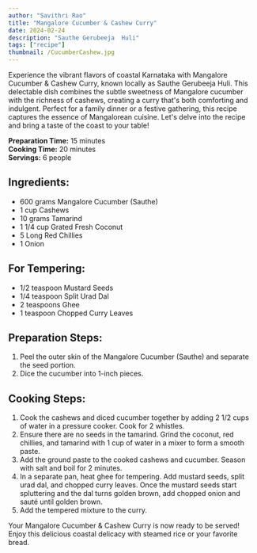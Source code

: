 ```yaml
---
author: "Savithri Rao"
title: "Mangalore Cucumber & Cashew Curry"
date: 2024-02-24
description: "Sauthe Gerubeeja  Huli"
tags: ["recipe"]
thumbnail: /CucumberCashew.jpg
---
```

Experience the vibrant flavors of coastal Karnataka with Mangalore Cucumber & Cashew Curry, known locally as Sauthe Gerubeeja Huli. This delectable dish combines the subtle sweetness of Mangalore cucumber with the richness of cashews, creating a curry that's both comforting and indulgent. Perfect for a family dinner or a festive gathering, this recipe captures the essence of Mangalorean cuisine. Let's delve into the recipe and bring a taste of the coast to your table!

**Preparation Time:** 15 minutes  
**Cooking Time:** 20 minutes  
**Servings:** 6 people  

## Ingredients:
- 600 grams Mangalore Cucumber (Sauthe)
- 1 cup Cashews
- 10 grams Tamarind
- 1 1/4 cup Grated Fresh Coconut
- 5 Long Red Chillies
- 1 Onion

## For Tempering:
- 1/2 teaspoon Mustard Seeds
- 1/4 teaspoon Split Urad Dal
- 2 teaspoons Ghee
- 1 teaspoon Chopped Curry Leaves

## Preparation Steps:
1. Peel the outer skin of the Mangalore Cucumber (Sauthe) and separate the seed portion. 
2. Dice the cucumber into 1-inch pieces.

## Cooking Steps:
1. Cook the cashews and diced cucumber together by adding 2 1/2 cups of water in a pressure cooker. Cook for 2 whistles.
2. Ensure there are no seeds in the tamarind. Grind the coconut, red chillies, and tamarind with 1 cup of water in a mixer to form a smooth paste.
3. Add the ground paste to the cooked cashews and cucumber. Season with salt and boil for 2 minutes.
4. In a separate pan, heat ghee for tempering. Add mustard seeds, split urad dal, and chopped curry leaves. Once the mustard seeds start spluttering and the dal turns golden brown, add chopped onion and sauté until golden brown.
5. Add the tempered mixture to the curry.

Your Mangalore Cucumber & Cashew Curry is now ready to be served! Enjoy this delicious coastal delicacy with steamed rice or your favorite bread.
